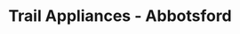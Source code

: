 ---
title: "Trail Appliances - Abbotsford"
url: /abbotsford/trail-appliances-abbotsford/
shop: appliance
---